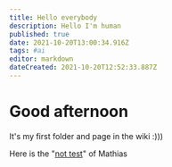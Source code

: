 ```yaml
---
title: Hello everybody
description: Hello I'm human
published: true
date: 2021-10-20T13:00:34.916Z
tags: #ai
editor: markdown
dateCreated: 2021-10-20T12:52:33.887Z
---
```


# Good afternoon

It's my first folder and page in the wiki :)))

Here is the "[not test](/en/recherche/test)" of Mathias